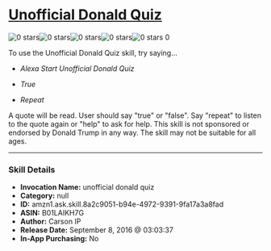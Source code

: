 # [Unofficial Donald Quiz](http://alexa.amazon.com/#skills/amzn1.ask.skill.8a2c9051-b94e-4972-9391-9fa17a3a8fad)
![0 stars](../../images/ic_star_border_black_18dp_1x.png)![0 stars](../../images/ic_star_border_black_18dp_1x.png)![0 stars](../../images/ic_star_border_black_18dp_1x.png)![0 stars](../../images/ic_star_border_black_18dp_1x.png)![0 stars](../../images/ic_star_border_black_18dp_1x.png) 0

To use the Unofficial Donald Quiz skill, try saying...

* *Alexa Start Unofficial Donald Quiz*

* *True*

* *Repeat*

A quote will be read. User should say "true" or "false". Say "repeat" to listen to the quote again or "help" to ask for help.
This skill is not sponsored or endorsed by Donald Trump in any way. The skill may not be suitable for all ages.

***

### Skill Details

* **Invocation Name:** unofficial donald quiz
* **Category:** null
* **ID:** amzn1.ask.skill.8a2c9051-b94e-4972-9391-9fa17a3a8fad
* **ASIN:** B01LAIKH7G
* **Author:** Carson IP
* **Release Date:** September 8, 2016 @ 03:03:37
* **In-App Purchasing:** No
